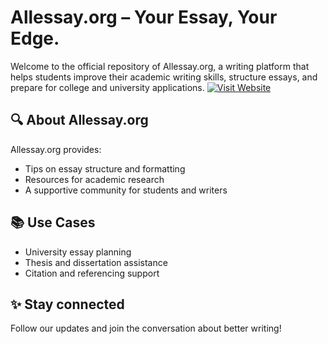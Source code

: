 # Allessay.org – Your Essay, Your Edge.

Welcome to the official repository of Allessay.org, a writing platform that helps students improve their academic writing skills, structure essays, and prepare for college and university applications.
[![Visit Website](https://img.shields.io/badge/Visit-AllEssay.org-blue?logo=google-chrome)](https://allessay.org)

## 🔍 About Allessay.org
Allessay.org provides:
- Tips on essay structure and formatting
- Resources for academic research
- A supportive community for students and writers



## 📚 Use Cases
- University essay planning
- Thesis and dissertation assistance
- Citation and referencing support

## ✨ Stay connected
Follow our updates and join the conversation about better writing!
